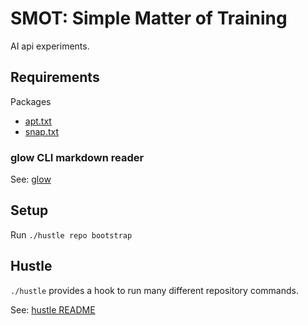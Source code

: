 # SMOT: Simple Matter of Training

AI api experiments.

## Requirements

Packages
  * [apt.txt](./apt.txt)
  * [snap.txt](./snap.txt)

### glow CLI markdown reader

See: [glow](https://github.com/charmbracelet/glow)


## Setup

Run `./hustle repo bootstrap`


## Hustle

`./hustle` provides a hook to run many different repository commands.

See: [hustle README](commands/README.md)

